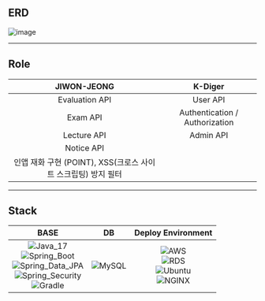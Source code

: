 ## ERD

![image](https://github.com/uswLectureEvaluation/Backend-Remaster/assets/60564431/6f1bb783-aa4d-457d-a6f5-c96a6dcb2aad)

---
    
## Role

|JIWON-JEONG|K-Diger|
|:---:|:---:|
|Evaluation API|User API|
|Exam API|Authentication / Authorization|
|Lecture API|Admin API|
|Notice API||
|인앱 재화 구현 (POINT), XSS(크로스 사이트 스크립팅) 방지 필터||

---

## Stack

|BASE|DB|Deploy Environment|
|:---:|:---:|:---:|
|![Java_17](https://img.shields.io/badge/java11-red?style=flat-square&logo=java&logoColor=white) <br>![Spring_Boot](https://img.shields.io/badge/Spring_Boot-6DB33F.svg?style=flat-square&logo=spring&logoColor=white) <br>![Spring_Data_JPA](https://img.shields.io/badge/Spring_Data_JPA-6DB33F.svg?style=flat-square&logo=spring&logoColor=white)<br>![Spring_Security](https://img.shields.io/badge/Spring_Security-6DB33F.svg?style=flat-square&logo=spring&logoColor=white)<br>![Gradle](https://img.shields.io/badge/Gradle-02303A.svg?style=flat-square&logo=Gradle&logoColor=white)|![MySQL](https://img.shields.io/badge/MySQL-4479A1.svg?style=flat-square&logo=Mysql&logoColor=white)|![AWS](https://img.shields.io/badge/AWS-232F3E.svg?style=flat-square&logo=Amazon-AWS&logoColor=white)<br>![RDS](https://img.shields.io/badge/RDS-232F3E.svg?style=flat-square&logo=mysql&logoColor=#232F3E)<br>![Ubuntu](https://img.shields.io/badge/Ubuntu-FCC624.svg?style=flat-square&logo=Ubuntu&logoColor=#E95420)<br>![NGINX](https://img.shields.io/badge/NGINX-269539.svg?style=flat-square&logo=NGINX&logoColor=white)|
